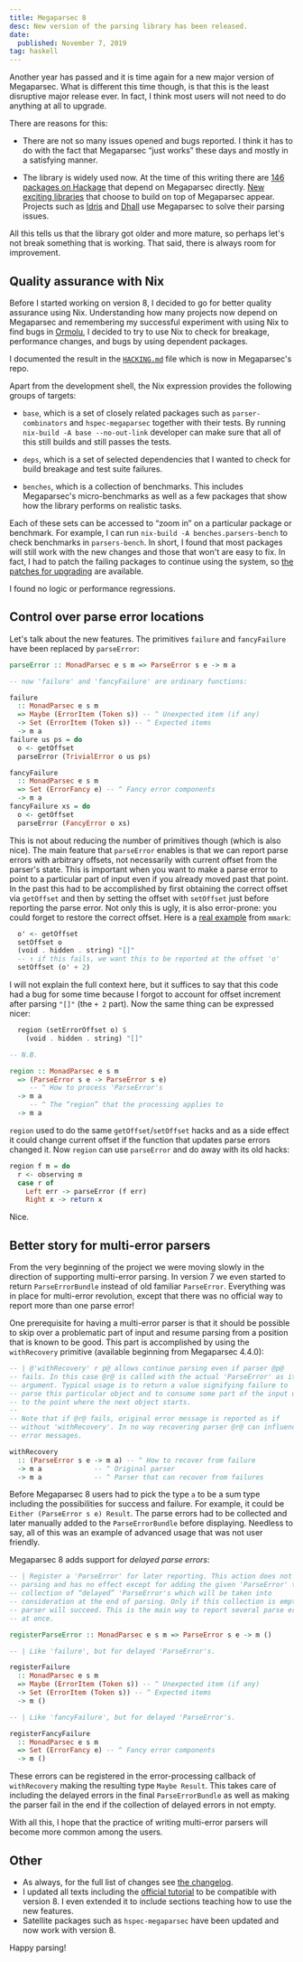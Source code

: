 ```yaml
---
title: Megaparsec 8
desc: New version of the parsing library has been released.
date:
  published: November 7, 2019
tag: haskell
---
```


Another year has passed and it is time again for a new major version of
Megaparsec. What is different this time though, is that this is the least
disruptive major release ever. In fact, I think most users will not need to
do anything at all to upgrade.

There are reasons for this:

* There are not so many issues opened and bugs reported. I think it has to
  do with the fact that Megaparsec “just works” these days and mostly in a
  satisfying manner.

* The library is widely used now. At the time of this writing there are [146
  packages on Hackage][reverse-deps] that depend on Megaparsec directly.
  [New exciting libraries][replace-megaparsec] that choose to build on top
  of Megaparsec appear. Projects such as [Idris][idris] and [Dhall][dhall]
  use Megaparsec to solve their parsing issues.

All this tells us that the library got older and more mature, so perhaps
let's not break something that is working. That said, there is always room
for improvement.

## Quality assurance with Nix

Before I started working on version 8, I decided to go for better quality
assurance using Nix. Understanding how many projects now depend on
Megaparsec and remembering my successful experiment with using Nix to find
bugs in [Ormolu][ormolu], I decided to try to use Nix to check for breakage,
performance changes, and bugs by using dependent packages.

I documented the result in the [`HACKING.md`][hacking] file which is now in
Megaparsec's repo.

Apart from the development shell, the Nix expression provides the following
groups of targets:

* `base`, which is a set of closely related packages such as
  `parser-combinators` and `hspec-megaparsec` together with their tests. By
  running `nix-build -A base --no-out-link` developer can make sure that all
  of this still builds and still passes the tests.

* `deps`, which is a set of selected dependencies that I wanted to check for
  build breakage and test suite failures.

* `benches`, which is a collection of benchmarks. This includes Megaparsec's
  micro-benchmarks as well as a few packages that show how the library
  performs on realistic tasks.

Each of these sets can be accessed to “zoom in” on a particular package or
benchmark. For example, I can run `nix-build -A benches.parsers-bench` to
check benchmarks in `parsers-bench`. In short, I found that most packages
will still work with the new changes and those that won't are easy to fix.
In fact, I had to patch the failing packages to continue using the system,
so [the patches for upgrading][patches] are available.

I found no logic or performance regressions.

## Control over parse error locations

Let's talk about the new features. The primitives `failure` and
`fancyFailure` have been replaced by `parseError`:

```haskell
parseError :: MonadParsec e s m => ParseError s e -> m a

-- now 'failure' and 'fancyFailure' are ordinary functions:

failure
  :: MonadParsec e s m
  => Maybe (ErrorItem (Token s)) -- ^ Unexpected item (if any)
  -> Set (ErrorItem (Token s)) -- ^ Expected items
  -> m a
failure us ps = do
  o <- getOffset
  parseError (TrivialError o us ps)

fancyFailure
  :: MonadParsec e s m
  => Set (ErrorFancy e) -- ^ Fancy error components
  -> m a
fancyFailure xs = do
  o <- getOffset
  parseError (FancyError o xs)
```

This is not about reducing the number of primitives though (which is also
nice). The main feature that `parseError` enables is that we can report
parse errors with arbitrary offsets, not necessarily with current offset
from the parser's state. This is important when you want to make a parse
error to point to a particular part of input even if you already moved past
that point. In the past this had to be accomplished by first obtaining the
correct offset via `getOffset` and then by setting the offset with
`setOffset` just before reporting the parse error. Not only this is ugly, it
is also error-prone: you could forget to restore the correct offset. Here is
a [real example][location-setting-example] from `mmark`:

```haskell
  o' <- getOffset
  setOffset o
  (void . hidden . string) "[]"
  -- ↑ if this fails, we want this to be reported at the offset 'o'
  setOffset (o' + 2)
```

I will not explain the full context here, but it suffices to say that this
code had a bug for some time because I forgot to account for offset
increment after parsing `"[]"` (the `+ 2` part). Now the same thing can be
expressed nicer:

```haskell
  region (setErrorOffset o) $
    (void . hidden . string) "[]"

-- N.B.

region :: MonadParsec e s m
  => (ParseError s e -> ParseError s e)
     -- ^ How to process 'ParseError's
  -> m a
     -- ^ The “region” that the processing applies to
  -> m a
```

`region` used to do the same `getOffset`/`setOffset` hacks and as a side
effect it could change current offset if the function that updates parse
errors changed it. Now `region` can use `parseError` and do away with its
old hacks:

```haskell
region f m = do
  r <- observing m
  case r of
    Left err -> parseError (f err)
    Right x -> return x
```

Nice.

## Better story for multi-error parsers

From the very beginning of the project we were moving slowly in the
direction of supporting multi-error parsing. In version 7 we even started to
return `ParseErrorBundle` instead of old familiar `ParseError`. Everything
was in place for multi-error revolution, except that there was no official
way to report more than one parse error!

One prerequisite for having a multi-error parser is that it should be
possible to skip over a problematic part of input and resume parsing from a
position that is known to be good. This part is accomplished by using the
`withRecovery` primitive (available beginning from Megaparsec 4.4.0):

```haskell
-- | @'withRecovery' r p@ allows continue parsing even if parser @p@
-- fails. In this case @r@ is called with the actual 'ParseError' as its
-- argument. Typical usage is to return a value signifying failure to
-- parse this particular object and to consume some part of the input up
-- to the point where the next object starts.
--
-- Note that if @r@ fails, original error message is reported as if
-- without 'withRecovery'. In no way recovering parser @r@ can influence
-- error messages.

withRecovery
  :: (ParseError s e -> m a) -- ^ How to recover from failure
  -> m a             -- ^ Original parser
  -> m a             -- ^ Parser that can recover from failures
```

Before Megaparsec 8 users had to pick the type `a` to be a sum type
including the possibilities for success and failure. For example, it could
be `Either (ParseError s e) Result`. The parse errors had to be collected
and later manually added to the `ParseErrorBundle` before displaying.
Needless to say, all of this was an example of advanced usage that was not
user friendly.

Megaparsec 8 adds support for *delayed parse errors*:

```haskell
-- | Register a 'ParseError' for later reporting. This action does not end
-- parsing and has no effect except for adding the given 'ParseError' to the
-- collection of “delayed” 'ParseError's which will be taken into
-- consideration at the end of parsing. Only if this collection is empty
-- parser will succeed. This is the main way to report several parse errors
-- at once.

registerParseError :: MonadParsec e s m => ParseError s e -> m ()

-- | Like 'failure', but for delayed 'ParseError's.

registerFailure
  :: MonadParsec e s m
  => Maybe (ErrorItem (Token s)) -- ^ Unexpected item (if any)
  -> Set (ErrorItem (Token s)) -- ^ Expected items
  -> m ()

-- | Like 'fancyFailure', but for delayed 'ParseError's.

registerFancyFailure
  :: MonadParsec e s m
  => Set (ErrorFancy e) -- ^ Fancy error components
  -> m ()
```

These errors can be registered in the error-processing callback of
`withRecovery` making the resulting type `Maybe Result`. This takes care of
including the delayed errors in the final `ParseErrorBundle` as well as
making the parser fail in the end if the collection of delayed errors in not
empty.

With all this, I hope that the practice of writing multi-error parsers will
become more common among the users.

## Other

* As always, for the full list of changes see [the
  changelog][the-changelog].
* I updated all texts including the [official tutorial][official-tutorial]
  to be compatible with version 8. I even extended it to include sections
  teaching how to use the new features.
* Satellite packages such as `hspec-megaparsec` have been updated and now
  work with version 8.

Happy parsing!

[reverse-deps]: https://packdeps.haskellers.com/reverse/megaparsec
[replace-megaparsec]: https://hackage.haskell.org/package/replace-megaparsec
[idris]: https://github.com/idris-lang/Idris-dev
[dhall]: https://github.com/dhall-lang/dhall-haskell
[ormolu]: https://github.com/tweag/ormolu
[hacking]: https://github.com/mrkkrp/megaparsec/blob/master/HACKING.md
[patches]: https://github.com/mrkkrp/megaparsec/tree/31b917b1297950c22925f9ee7f7a588834293103/nix/patches
[location-setting-example]: https://github.com/mmark-md/mmark/blob/8f5534d8068c2b7a139b893639ee5920bcaedd84/Text/MMark/Parser.hs#L787-L790
[the-changelog]: https://github.com/mrkkrp/megaparsec/blob/master/CHANGELOG.md
[official-tutorial]: https://markkarpov.com/tutorial/megaparsec.html
